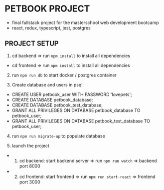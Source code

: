 # PETBOOK PROJECT

- final fullstack project for the masterschool web development bootcamp
- react, redux, typescript, jest, postgres

## PROJECT SETUP

1. cd backend => run `npm install` to install all dependencies

- cd frontend => run `npm install` to install all dependencies

2. run `npm run db` to start docker / postgres container

3. Create database and users in psql:

- CREATE USER petbook_user WITH PASSWORD 'lovepets';
- CREATE DATABASE petbook_database;
- CREATE DATABASE petbook_test_database;
- GRANT ALL PRIVILEGES ON DATABASE petbook_database TO petbook_user;
- GRANT ALL PRIVILEGES ON DATABASE petbook_test_database TO petbook_user;

4. run `npm run migrate-up` to populate database

5. launch the project

- 1. cd backend: start backend server => run `npm run watch` => backend port 8000
- 2. cd frontend: start frontend => run `npm run start-react` => frontend port 3000
